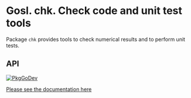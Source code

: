 # Gosl. chk. Check code and unit test tools

Package `chk` provides tools to check numerical results and to perform unit tests.

## API

[![PkgGoDev](https://pkg.go.dev/badge/github.com/cpmech/gosl/chk)](https://pkg.go.dev/github.com/cpmech/gosl/chk)

[Please see the documentation here](https://pkg.go.dev/github.com/cpmech/gosl/chk)
